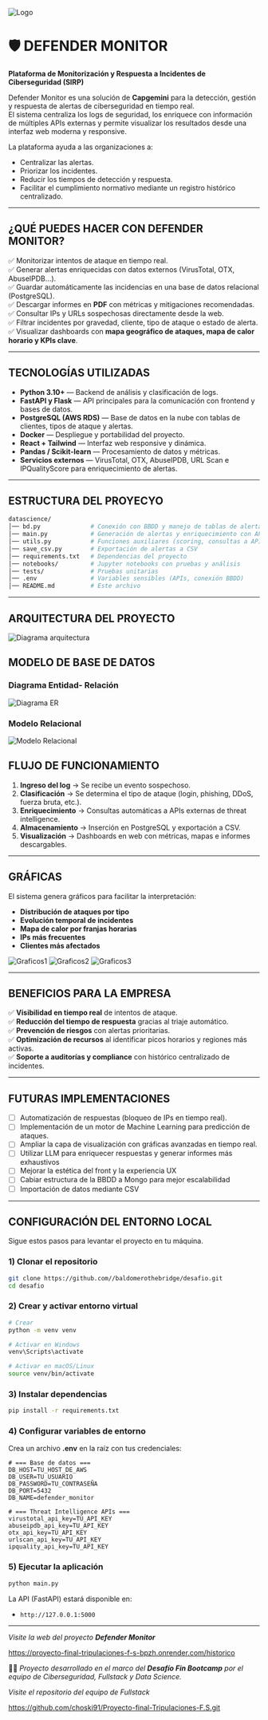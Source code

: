  ![Logo](imagenes/Portada.png)

# 🛡️ DEFENDER MONITOR  
**Plataforma de Monitorización y Respuesta a Incidentes de Ciberseguridad (SIRP)**  

Defender Monitor es una solución de **Capgemini** para la detección, gestión y respuesta de alertas de ciberseguridad en tiempo real.  
El sistema centraliza los logs de seguridad, los enriquece con información de múltiples APIs externas y permite visualizar los resultados desde una interfaz web moderna y responsive.  

La plataforma ayuda a las organizaciones a:  
- Centralizar las alertas.  
- Priorizar los incidentes.  
- Reducir los tiempos de detección y respuesta.  
- Facilitar el cumplimiento normativo mediante un registro histórico centralizado.  

---

## ¿QUÉ PUEDES HACER CON DEFENDER MONITOR?

✅ Monitorizar intentos de ataque en tiempo real.  
✅ Generar alertas enriquecidas con datos externos (VirusTotal, OTX, AbuseIPDB…).  
✅ Guardar automáticamente las incidencias en una base de datos relacional (PostgreSQL).  
✅ Descargar informes en **PDF** con métricas y mitigaciones recomendadas.  
✅ Consultar IPs y URLs sospechosas directamente desde la web.  
✅ Filtrar incidentes por gravedad, cliente, tipo de ataque o estado de alerta.  
✅ Visualizar dashboards con **mapa geográfico de ataques, mapa de calor horario y KPIs clave**.  

---

## TECNOLOGÍAS UTILIZADAS 

- **Python 3.10+** — Backend de análisis y clasificación de logs.  
- **FastAPI y Flask** — API principales para la comunicación con frontend y bases de datos.  
- **PostgreSQL (AWS RDS)** — Base de datos en la nube con tablas de clientes, tipos de ataque y alertas.  
- **Docker** — Despliegue y portabilidad del proyecto.  
- **React + Tailwind** — Interfaz web responsive y dinámica.  
- **Pandas / Scikit-learn** — Procesamiento de datos y métricas.  
- **Servicios externos** — VirusTotal, OTX, AbuseIPDB, URL Scan e IPQualityScore para enriquecimiento de alertas.  

---

## ESTRUCTURA DEL PROYECYO

```bash
datascience/
│── bd.py              # Conexión con BBDD y manejo de tablas de alertas
│── main.py            # Generación de alertas y enriquecimiento con APIs
│── utils.py           # Funciones auxiliares (scoring, consultas a APIs, ensamblaje)
│── save_csv.py        # Exportación de alertas a CSV
│── requirements.txt   # Dependencias del proyecto
│── notebooks/         # Jupyter notebooks con pruebas y análisis
│── tests/             # Pruebas unitarias
│── .env               # Variables sensibles (APIs, conexión BBDD)
│── README.md          # Este archivo

```
---

## ARQUITECTURA DEL PROYECTO

![Diagrama arquitectura](imagenes/arquitectura.jpg)


## MODELO DE BASE DE DATOS
### Diagrama Entidad- Relación
 ![Diagrama ER](imagenes/diagramaentidad.jpg)


 ### Modelo Relacional

 ![Modelo Relacional](imagenes/diagramarelacional.png)


## FLUJO DE FUNCIONAMIENTO

1. **Ingreso del log** → Se recibe un evento sospechoso.  
2. **Clasificación** → Se determina el tipo de ataque (login, phishing, DDoS, fuerza bruta, etc.).  
3. **Enriquecimiento** → Consultas automáticas a APIs externas de threat intelligence.  
4. **Almacenamiento** → Inserción en PostgreSQL y exportación a CSV.  
5. **Visualización** → Dashboards en web con métricas, mapas e informes descargables.  

---

## GRÁFICAS

El sistema genera gráficos para facilitar la interpretación:

- **Distribución de ataques por tipo**  
- **Evolución temporal de incidentes**  
- **Mapa de calor por franjas horarias**  
- **IPs más frecuentes**  
- **Clientes más afectados**

![Graficos1](imagenes/graficosuno.jpg)
![Graficos2](imagenes/graficosdos.jpg)
![Graficos3](imagenes/graficostres.jpg)

---

## BENEFICIOS PARA LA EMPRESA 

✅ **Visibilidad en tiempo real** de intentos de ataque.  
✅ **Reducción del tiempo de respuesta** gracias al triaje automático.  
✅ **Prevención de riesgos** con alertas prioritarias.  
✅ **Optimización de recursos** al identificar picos horarios y regiones más activas.  
✅ **Soporte a auditorías y compliance** con histórico centralizado de incidentes.  

---

## FUTURAS IMPLEMENTACIONES 
  
- [ ] Automatización de respuestas (bloqueo de IPs en tiempo real).  
- [ ] Implementación de un motor de Machine Learning para predicción de ataques.  
- [ ] Ampliar la capa de visualización con gráficas avanzadas en tiempo real.
- [ ] Utilizar LLM para enriquecer respuestas y generar informes más exhaustivos
- [ ] Mejorar la estética del front y la experiencia UX
- [ ] Cabiar estructura de la BBDD a Mongo para mejor escalabilidad
- [ ] Importación de datos mediante CSV

---


## CONFIGURACIÓN DEL ENTORNO LOCAL

Sigue estos pasos para levantar el proyecto en tu máquina.

### 1) Clonar el repositorio
```bash
git clone https://github.com//baldomerothebridge/desafio.git
cd desafio
```

### 2) Crear y activar entorno virtual
```bash
# Crear
python -m venv venv

# Activar en Windows
venv\Scripts\activate

# Activar en macOS/Linux
source venv/bin/activate
```

### 3) Instalar dependencias
```bash
pip install -r requirements.txt
```

### 4) Configurar variables de entorno
Crea un archivo **.env** en la raíz con tus credenciales:

```env
# === Base de datos ===
DB_HOST=TU_HOST_DE_AWS
DB_USER=TU_USUARIO
DB_PASSWORD=TU_CONTRASEÑA
DB_PORT=5432
DB_NAME=defender_monitor

# === Threat Intelligence APIs ===
virustotal_api_key=TU_API_KEY
abuseipdb_api_key=TU_API_KEY
otx_api_key=TU_API_KEY
urlscan_api_key=TU_API_KEY
ipquality_api_key=TU_API_KEY
```

### 5) Ejecutar la aplicación
```bash
python main.py
```

La API (FastAPI) estará disponible en:
- `http://127.0.0.1:5000`  


---

*Visite la web del proyecto **Defender Monitor***

https://proyecto-final-tripulaciones-f-s-bpzh.onrender.com/historico


👨‍💻 *Proyecto desarrollado en el marco del **Desafío Fin Bootcamp** por el equipo de Ciberseguridad, Fullstack y Data Science.* 

*Visite el repositorio del equipo de Fullstack*

https://github.com/choski91/Proyecto-final-Tripulaciones-F.S.git
